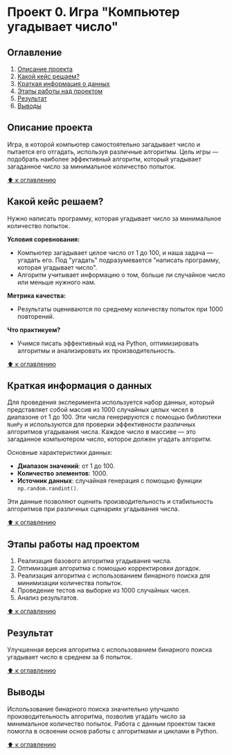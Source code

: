 # Проект 0. Игра "Компьютер угадывает число"

## Оглавление
1. [Описание проекта](#описание-проекта)
2. [Какой кейс решаем?](#какой-кейс-решаем)
3. [Краткая информация о данных](#краткая-информация-о-данных)
4. [Этапы работы над проектом](#этапы-работы-над-проектом)
5. [Результат](#результат)
6. [Выводы](#выводы)

## Описание проекта
Игра, в которой компьютер самостоятельно загадывает число и пытается его отгадать, используя различные алгоритмы. Цель игры — подобрать наиболее эффективный алгоритм, который угадывает загаданное число за минимальное количество попыток.

[:arrow_up: к оглавлению](#оглавление)

## Какой кейс решаем?
Нужно написать программу, которая угадывает число за минимальное количество попыток.

**Условия соревнования:**
- Компьютер загадывает целое число от 1 до 100, и наша задача — угадать его. Под "угадать" подразумевается "написать программу, которая угадывает число".
- Алгоритм учитывает информацию о том, больше ли случайное число или меньше нужного нам.

**Метрика качества:**
- Результаты оцениваются по среднему количеству попыток при 1000 повторений.

**Что практикуем?**
- Учимся писать эффективный код на Python, оптимизировать алгоритмы и анализировать их производительность.

[:arrow_up: к оглавлению](#оглавление)

## Краткая информация о данных
Для проведения эксперимента используется набор данных, который представляет собой массив из 1000 случайных целых чисел в диапазоне от 1 до 100. Эти числа генерируются с помощью библиотеки `NumPy` и используются для проверки эффективности различных алгоритмов угадывания числа. Каждое число в массиве — это загаданное компьютером число, которое должен угадать алгоритм.

Основные характеристики данных:
- **Диапазон значений**: от 1 до 100.
- **Количество элементов**: 1000.
- **Источник данных**: случайная генерация с помощью функции `np.random.randint()`.

Эти данные позволяют оценить производительность и стабильность алгоритмов при различных сценариях угадывания числа.

[:arrow_up: к оглавлению](#оглавление)

## Этапы работы над проектом
1. Реализация базового алгоритма угадывания числа.
2. Оптимизация алгоритма с помощью корректировки догадок.
3. Реализация алгоритма с использованием бинарного поиска для минимизации количества попыток.
4. Проведение тестов на выборке из 1000 случайных чисел.
5. Анализ результатов.

[:arrow_up: к оглавлению](#оглавление)

## Результат
Улучшенная версия алгоритма с использованием бинарного поиска угадывает число в среднем за 6 попыток.

[:arrow_up: к оглавлению](#оглавление)

## Выводы
Использование бинарного поиска значительно улучшило производительность алгоритма, позволив угадать число за минимальное количество попыток. Работа с данным проектом также помогла в освоении основ работы с алгоритмами и циклами в Python.

[:arrow_up: к оглавлению](#оглавление)
